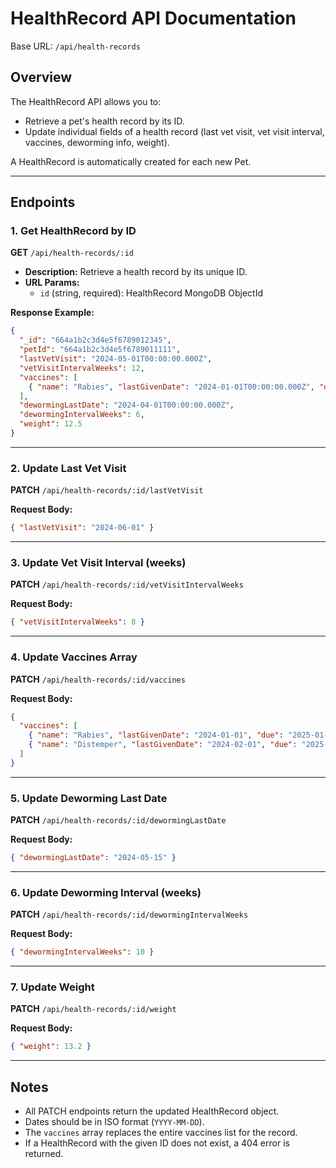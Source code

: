 # HealthRecord API Documentation

Base URL: `/api/health-records`

## Overview

The HealthRecord API allows you to:
- Retrieve a pet's health record by its ID.
- Update individual fields of a health record (last vet visit, vet visit interval, vaccines, deworming info, weight).

A HealthRecord is automatically created for each new Pet.

---

## Endpoints

### 1. Get HealthRecord by ID

**GET** `/api/health-records/:id`

- **Description:** Retrieve a health record by its unique ID.
- **URL Params:**  
  - `id` (string, required): HealthRecord MongoDB ObjectId

**Response Example:**
```json
{
  "_id": "664a1b2c3d4e5f6789012345",
  "petId": "664a1b2c3d4e5f6789011111",
  "lastVetVisit": "2024-05-01T00:00:00.000Z",
  "vetVisitIntervalWeeks": 12,
  "vaccines": [
    { "name": "Rabies", "lastGivenDate": "2024-01-01T00:00:00.000Z", "due": "2025-01-01T00:00:00.000Z" }
  ],
  "dewormingLastDate": "2024-04-01T00:00:00.000Z",
  "dewormingIntervalWeeks": 6,
  "weight": 12.5
}
```

---

### 2. Update Last Vet Visit

**PATCH** `/api/health-records/:id/lastVetVisit`

**Request Body:**
```json
{ "lastVetVisit": "2024-06-01" }
```

---

### 3. Update Vet Visit Interval (weeks)

**PATCH** `/api/health-records/:id/vetVisitIntervalWeeks`

**Request Body:**
```json
{ "vetVisitIntervalWeeks": 8 }
```

---

### 4. Update Vaccines Array

**PATCH** `/api/health-records/:id/vaccines`

**Request Body:**
```json
{
  "vaccines": [
    { "name": "Rabies", "lastGivenDate": "2024-01-01", "due": "2025-01-01" },
    { "name": "Distemper", "lastGivenDate": "2024-02-01", "due": "2025-02-01" }
  ]
}
```

---

### 5. Update Deworming Last Date

**PATCH** `/api/health-records/:id/dewormingLastDate`

**Request Body:**
```json
{ "dewormingLastDate": "2024-05-15" }
```

---

### 6. Update Deworming Interval (weeks)

**PATCH** `/api/health-records/:id/dewormingIntervalWeeks`

**Request Body:**
```json
{ "dewormingIntervalWeeks": 10 }
```

---

### 7. Update Weight

**PATCH** `/api/health-records/:id/weight`

**Request Body:**
```json
{ "weight": 13.2 }
```

---

## Notes

- All PATCH endpoints return the updated HealthRecord object.
- Dates should be in ISO format (`YYYY-MM-DD`).
- The `vaccines` array replaces the entire vaccines list for the record.
- If a HealthRecord with the given ID does not exist, a 404 error is returned.
